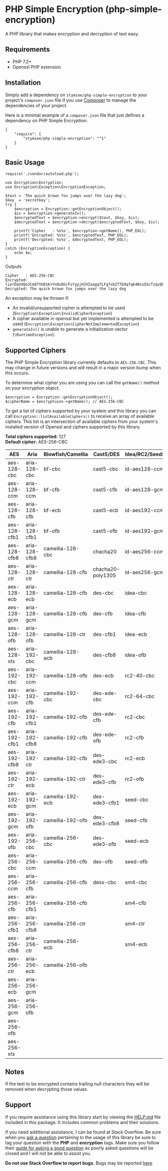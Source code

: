 # PHP Simple Encryption (php-simple-encryption)

A PHP library that makes encryption and decryption of text easy.

## Requirements

- PHP 7.2+
- Openssl PHP extension

## Installation

Simply add a dependency on `stymiee/php-simple-encryption` to your project's `composer.json` file if you 
use [Composer](http://getcomposer.org/) to manage the dependencies of your project.

Here is a minimal example of a `composer.json` file that just defines a dependency on PHP Simple Encryption:

    {
        "require": {
            "stymiee/php-simple-encryption": "^1"
        }
    }

## Basic Usage

    require('./vendor/autoload.php');
        
    use Encryption\Encryption;
    use Encryption\Exception\EncryptionException;
    
    $text = 'The quick brown fox jumps over the lazy dog';
    $key  = 'secretkey';
    try {
        $encryption = Encryption::getEncryptionObject();
        $iv = $encryption->generateIv();
        $encryptedText = $encryption->encrypt($text, $key, $iv);
        $decryptedText = $encryption->decrypt($encryptedText, $key, $iv);
        
        printf('Cipher   : %s%s', $encryption->getName(), PHP_EOL);
        printf('Encrypted: %s%s', $encryptedText, PHP_EOL);
        printf('Decrypted: %s%s', $decryptedText, PHP_EOL);
    }
    catch (EncryptionException) {
        echo $e;
    }
    
Outputs

    Cipher   : AES-256-CBC
    Encrypted: lierDqV4Qo3Cm87YU01K+YnQsDGrFsYypjHJVZaagqfLFg7xb2T7b9qfqb4NcoIGcTzqvQbOx72AVgbuRFxqgg==
    Decrypted: The quick brown fox jumps over the lazy dog

An exception may be thrown if:
- An invalid/unsupported cipher is attempted to be used (`Encryption\Exception\InvalidCipherException`)
- A cipher available in openssl but yet implemented is attempted to be used (`Encryption\Exception\CipherNotImplementedException`)
- `generateIv()` is unable to generate a initialization vector (`\RuntimeException`).

## Supported Ciphers

The PHP Simple Encryption library currently defaults to `AES-256-CBC`. This may change in future versions and will 
result in a major version bump when this occurs.
 
To determine what cipher you are using you can call the `getName()` method on your encryption object.

    $encryption = Encryption::getEncryptionObject();
    $cipherName = $encryptuion->getName(); // AES-256-CBC
    
To get a list of ciphers supported by your system *and* this library you can call `Encryption::listAvailableCiphers()`
to receive an array of available ciphers. This list is an intersection of available ciphers from your system's
installed version of Openssl and ciphers supported by this library.    

**Total ciphers supported:** 127    
**Default cipher:** AES-256-CBC

| AES          | Aria          | Blowfish/Camellia | Cast5/DES         | Idea/RC2/SeedSM4 |
|--------------|---------------| ------------------|-------------------|------------------|
| aes-128-cbc  | aria-128-cbc  | bf-cbc            | cast5-cbc         | id-aes128-ccm    |
| aes-128-ccm  | aria-128-ccm  | bf-cfb            | cast5-cfb         | id-aes128-gcm    |
| aes-128-cfb  | aria-128-cfb  | bf-ecb            | cast5-ecb         | id-aes192-ccm    |
| aes-128-cfb1 | aria-128-cfb1 | bf-ofb            | cast5-ofb         | id-aes192-gcm    |
| aes-128-cfb8 | aria-128-cfb8 | camellia-128-cbc  | chacha20          | id-aes256-ccm    |
| aes-128-ctr  | aria-128-ctr  | camellia-128-cfb  | chacha20-poly1305 | id-aes256-gcm    |
| aes-128-ecb  | aria-128-ecb  | camellia-128-cfb  | des-cbc           | idea-cbc         |
| aes-128-gcm  | aria-128-gcm  | camellia-128-cfb  | des-cfb           | idea-cfb         |
| aes-128-ofb  | aria-128-ofb  | camellia-128-ctr  | des-cfb1          | idea-ecb         |
| aes-128-xts  | aria-192-cbc  | camellia-128-ecb  | des-cfb8          | idea-ofb         |
| aes-192-cbc  | aria-192-ccm  | camellia-128-ofb  | des-ecb           | rc2-40-cbc       |
| aes-192-ccm  | aria-192-cfb  | camellia-192-cbc  | des-ede-cbc       | rc2-64-cbc       |
| aes-192-cfb  | aria-192-cfb1 | camellia-192-cfb  | des-ede-cfb       | rc2-cbc          |
| aes-192-cfb1 | aria-192-cfb8 | camellia-192-cfb  | des-ede-ofb       | rc2-cfb          |
| aes-192-cfb8 | aria-192-ctr  | camellia-192-cfb  | des-ede3-cbc      | rc2-ecb          |
| aes-192-ctr  | aria-192-ecb  | camellia-192-ctr  | des-ede3-cfb      | rc2-ofb          |
| aes-192-ecb  | aria-192-gcm  | camellia-192-ecb  | des-ede3-cfb1     | seed-cbc         |
| aes-192-gcm  | aria-192-ofb  | camellia-192-ofb  | des-ede3-cfb8     | seed-cfb         |
| aes-192-ofb  | aria-256-cbc  | camellia-256-cbc  | des-ede3-ofb      | seed-ecb         |
| aes-256-cbc  | aria-256-ccm  | camellia-256-cfb  | des-ofb           | seed-ofb         |
| aes-256-ccm  | aria-256-cfb  | camellia-256-cfb  | desx-cbc          | sm4-cbc          |
| aes-256-cfb  | aria-256-cfb1 | camellia-256-cfb  |                   | sm4-cfb          |
| aes-256-cfb1 | aria-256-cfb8 | camellia-256-ctr  |                   | sm4-ctr          |
| aes-256-cfb8 | aria-256-ctr  | camellia-256-ecb  |                   | sm4-ecb          |
| aes-256-ctr  | aria-256-ecb  | camellia-256-ofb  |                   |                  |
| aes-256-ecb  | aria-256-gcm  |                   |                   |                  |
| aes-256-gcm  | aria-256-ofb  |                   |                   |                  |
| aes-256-ofb  |               |                   |                   |                  |
| aes-256-xts  |               |                   |                   |                  |

## Notes

If the text to be encrypted contains trailing null characters they will be removed when decrypting those values.

## Support

If you require assistance using this library start by viewing the [HELP.md](HELP.md) file included in this package. It 
includes common problems and their solutions.

If you need additional assistance, I can be found at Stack Overflow. Be sure when you
[ask a question](http://stackoverflow.com/questions/ask?tags=php,encryption,openssl) pertaining to the usage of
this library be sure to tag your question with the **PHP** and **encryption** tags. Make sure you follow their
[guide for asking a good question](http://stackoverflow.com/help/how-to-ask) as poorly asked questions will be closed
and I will not be able to assist you.

**Do not use Stack Overflow to report bugs.** Bugs may be reported [here](https://github.com/stymiee/php-simple-encryption/issues/new).
